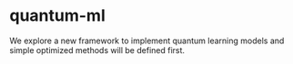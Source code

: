 # quantum-ml
We explore a new framework to implement quantum learning models and simple optimized methods will be defined first. 
